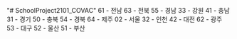 "# SchoolProject2101_COVAC" 
61 - 전남
63 - 전북
55 - 경남
33 - 강원
41 - 충남
31 - 경기
50 - 충북
54 - 경북
64 - 제주
02 - 서울
32 - 인천
42 - 대전
62 - 광주
53 - 대구
52 - 울산
51 - 부산
